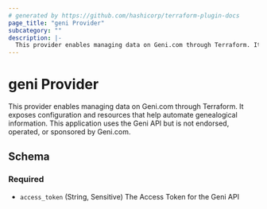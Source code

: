 ```yaml
---
# generated by https://github.com/hashicorp/terraform-plugin-docs
page_title: "geni Provider"
subcategory: ""
description: |-
  This provider enables managing data on Geni.com through Terraform. It exposes configuration and resources that help automate genealogical information. This application uses the Geni API but is not endorsed, operated, or sponsored by Geni.com.
---
```


# geni Provider

This provider enables managing data on Geni.com through Terraform. It exposes configuration and resources that help automate genealogical information. This application uses the Geni API but is not endorsed, operated, or sponsored by Geni.com.



<!-- schema generated by tfplugindocs -->
## Schema

### Required

- `access_token` (String, Sensitive) The Access Token for the Geni API
